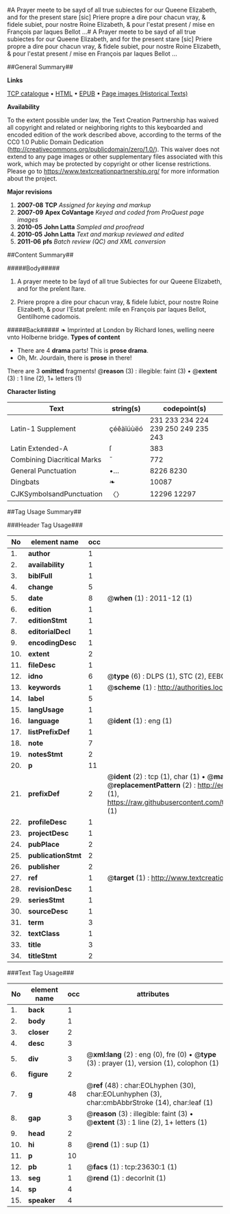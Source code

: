 #A Prayer meete to be sayd of all true subiectes for our Queene Elizabeth, and for the present stare [sic] Priere propre a dire pour chacun vray, & fidele subiet, pour nostre Roine Elizabeth, & pour l'estat present / mise en François par Iaques Bellot ...#
A Prayer meete to be sayd of all true subiectes for our Queene Elizabeth, and for the present stare [sic] Priere propre a dire pour chacun vray, & fidele subiet, pour nostre Roine Elizabeth, & pour l'estat present / mise en François par Iaques Bellot ...

##General Summary##

**Links**

[TCP catalogue](http://www.ota.ox.ac.uk/tcp/)  • 
[HTML](http://tei.it.ox.ac.uk/tcp/Texts-HTML/free/A21/A21235.html)  • 
[EPUB](http://tei.it.ox.ac.uk/tcp/Texts-EPUB/free/A21/A21235.epub) • 
[Page images (Historical Texts)](https://historicaltexts.jisc.ac.uk/eebo-20052644e)

**Availability**

To the extent possible under law, the Text Creation Partnership has waived all copyright and related or neighboring rights to this keyboarded and encoded edition of the work described above, according to the terms of the CC0 1.0 Public Domain Dedication (http://creativecommons.org/publicdomain/zero/1.0/). This waiver does not extend to any page images or other supplementary files associated with this work, which may be protected by copyright or other license restrictions. Please go to https://www.textcreationpartnership.org/ for more information about the project.

**Major revisions**

1. __2007-08__ __TCP__ *Assigned for keying and markup*
1. __2007-09__ __Apex CoVantage__ *Keyed and coded from ProQuest page images*
1. __2010-05__ __John Latta__ *Sampled and proofread*
1. __2010-05__ __John Latta__ *Text and markup reviewed and edited*
1. __2011-06__ __pfs__ *Batch review (QC) and XML conversion*

##Content Summary##

#####Body#####

1. A prayer meete to be ſayd of all true Subiectes for our Queene Elizabeth, and for the preſent ſtare.

1. Priere propre a dire pour chacun vray, & fidele ſubict, pour nostre Roine Elizabeth, & pour l'Estat preſent: miſe en François par Iaques Bellot, Gentilhome cadomois.

#####Back#####
❧ Imprinted at London by Richard Iones, welling neere vnto Holberne bridge.
**Types of content**

  * There are 4 **drama** parts! This is **prose drama**.
  * Oh, Mr. Jourdain, there is **prose** in there!

There are 3 **omitted** fragments! 
 @__reason__ (3) : illegible: faint (3)  •  @__extent__ (3) : 1 line (2), 1+ letters (1)

**Character listing**


|Text|string(s)|codepoint(s)|
|---|---|---|
|Latin-1 Supplement|çéêàïúùëó|231 233 234 224 239 250 249 235 243|
|Latin Extended-A|ſ|383|
|Combining             Diacritical Marks|̄|772|
|General Punctuation|•…|8226 8230|
|Dingbats|❧|10087|
|CJKSymbolsandPunctuation|〈〉|12296 12297|

##Tag Usage Summary##

###Header Tag Usage###

|No|element name|occ|attributes|
|---|---|---|---|
|1.|__author__|1||
|2.|__availability__|1||
|3.|__biblFull__|1||
|4.|__change__|5||
|5.|__date__|8| @__when__ (1) : 2011-12 (1)|
|6.|__edition__|1||
|7.|__editionStmt__|1||
|8.|__editorialDecl__|1||
|9.|__encodingDesc__|1||
|10.|__extent__|2||
|11.|__fileDesc__|1||
|12.|__idno__|6| @__type__ (6) : DLPS (1), STC (2), EEBO-CITATION (1), OCLC (1), VID (1)|
|13.|__keywords__|1| @__scheme__ (1) : http://authorities.loc.gov/ (1)|
|14.|__label__|5||
|15.|__langUsage__|1||
|16.|__language__|1| @__ident__ (1) : eng (1)|
|17.|__listPrefixDef__|1||
|18.|__note__|7||
|19.|__notesStmt__|2||
|20.|__p__|11||
|21.|__prefixDef__|2| @__ident__ (2) : tcp (1), char (1)  •  @__matchPattern__ (2) : ([0-9\-]+):([0-9IVX]+) (1), (.+) (1)  •  @__replacementPattern__ (2) : http://eebo.chadwyck.com/downloadtiff?vid=$1&page=$2 (1), https://raw.githubusercontent.com/textcreationpartnership/Texts/master/tcpchars.xml#$1 (1)|
|22.|__profileDesc__|1||
|23.|__projectDesc__|1||
|24.|__pubPlace__|2||
|25.|__publicationStmt__|2||
|26.|__publisher__|2||
|27.|__ref__|1| @__target__ (1) : http://www.textcreationpartnership.org/docs/. (1)|
|28.|__revisionDesc__|1||
|29.|__seriesStmt__|1||
|30.|__sourceDesc__|1||
|31.|__term__|3||
|32.|__textClass__|1||
|33.|__title__|3||
|34.|__titleStmt__|2||


###Text Tag Usage###

|No|element name|occ|attributes|
|---|---|---|---|
|1.|__back__|1||
|2.|__body__|1||
|3.|__closer__|2||
|4.|__desc__|3||
|5.|__div__|3| @__xml:lang__ (2) : eng (0), fre (0)  •  @__type__ (3) : prayer (1), version (1), colophon (1)|
|6.|__figure__|2||
|7.|__g__|48| @__ref__ (48) : char:EOLhyphen (30), char:EOLunhyphen (3), char:cmbAbbrStroke (14), char:leaf (1)|
|8.|__gap__|3| @__reason__ (3) : illegible: faint (3)  •  @__extent__ (3) : 1 line (2), 1+ letters (1)|
|9.|__head__|2||
|10.|__hi__|8| @__rend__ (1) : sup (1)|
|11.|__p__|10||
|12.|__pb__|1| @__facs__ (1) : tcp:23630:1 (1)|
|13.|__seg__|1| @__rend__ (1) : decorInit (1)|
|14.|__sp__|4||
|15.|__speaker__|4||
